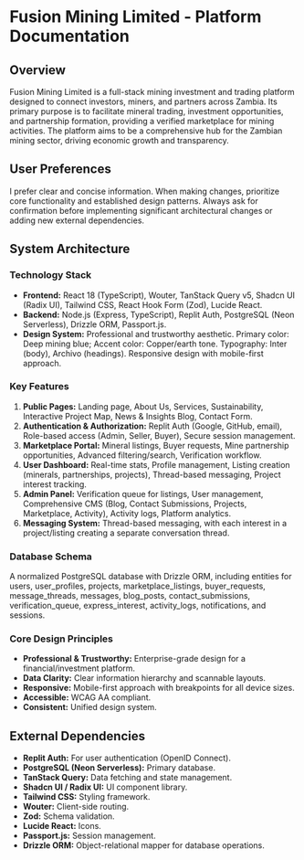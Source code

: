 # Fusion Mining Limited - Platform Documentation

## Overview
Fusion Mining Limited is a full-stack mining investment and trading platform designed to connect investors, miners, and partners across Zambia. Its primary purpose is to facilitate mineral trading, investment opportunities, and partnership formation, providing a verified marketplace for mining activities. The platform aims to be a comprehensive hub for the Zambian mining sector, driving economic growth and transparency.

## User Preferences
I prefer clear and concise information. When making changes, prioritize core functionality and established design patterns. Always ask for confirmation before implementing significant architectural changes or adding new external dependencies.

## System Architecture

### Technology Stack
- **Frontend:** React 18 (TypeScript), Wouter, TanStack Query v5, Shadcn UI (Radix UI), Tailwind CSS, React Hook Form (Zod), Lucide React.
- **Backend:** Node.js (Express, TypeScript), Replit Auth, PostgreSQL (Neon Serverless), Drizzle ORM, Passport.js.
- **Design System:** Professional and trustworthy aesthetic. Primary color: Deep mining blue; Accent color: Copper/earth tone. Typography: Inter (body), Archivo (headings). Responsive design with mobile-first approach.

### Key Features
1.  **Public Pages:** Landing page, About Us, Services, Sustainability, Interactive Project Map, News & Insights Blog, Contact Form.
2.  **Authentication & Authorization:** Replit Auth (Google, GitHub, email), Role-based access (Admin, Seller, Buyer), Secure session management.
3.  **Marketplace Portal:** Mineral listings, Buyer requests, Mine partnership opportunities, Advanced filtering/search, Verification workflow.
4.  **User Dashboard:** Real-time stats, Profile management, Listing creation (minerals, partnerships, projects), Thread-based messaging, Project interest tracking.
5.  **Admin Panel:** Verification queue for listings, User management, Comprehensive CMS (Blog, Contact Submissions, Projects, Marketplace, Activity), Activity logs, Platform analytics.
6.  **Messaging System:** Thread-based messaging, with each interest in a project/listing creating a separate conversation thread.

### Database Schema
A normalized PostgreSQL database with Drizzle ORM, including entities for users, user_profiles, projects, marketplace_listings, buyer_requests, message_threads, messages, blog_posts, contact_submissions, verification_queue, express_interest, activity_logs, notifications, and sessions.

### Core Design Principles
-   **Professional & Trustworthy:** Enterprise-grade design for a financial/investment platform.
-   **Data Clarity:** Clear information hierarchy and scannable layouts.
-   **Responsive:** Mobile-first approach with breakpoints for all device sizes.
-   **Accessible:** WCAG AA compliant.
-   **Consistent:** Unified design system.

## External Dependencies
-   **Replit Auth:** For user authentication (OpenID Connect).
-   **PostgreSQL (Neon Serverless):** Primary database.
-   **TanStack Query:** Data fetching and state management.
-   **Shadcn UI / Radix UI:** UI component library.
-   **Tailwind CSS:** Styling framework.
-   **Wouter:** Client-side routing.
-   **Zod:** Schema validation.
-   **Lucide React:** Icons.
-   **Passport.js:** Session management.
-   **Drizzle ORM:** Object-relational mapper for database operations.